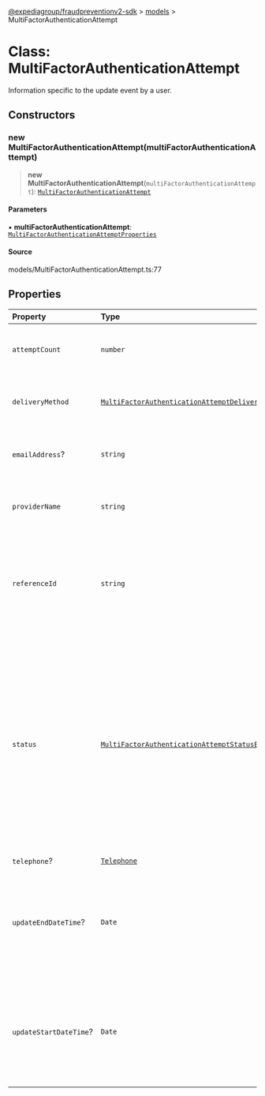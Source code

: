 [@expediagroup/fraudpreventionv2-sdk](../../index.md) > [models](../index.md) > MultiFactorAuthenticationAttempt

# Class: MultiFactorAuthenticationAttempt

Information specific to the update event by a user.

## Constructors

### new MultiFactorAuthenticationAttempt(multiFactorAuthenticationAttempt)

> **new MultiFactorAuthenticationAttempt**(`multiFactorAuthenticationAttempt`): [`MultiFactorAuthenticationAttempt`](MultiFactorAuthenticationAttempt.md)

#### Parameters

▪ **multiFactorAuthenticationAttempt**: [`MultiFactorAuthenticationAttemptProperties`](../interfaces/MultiFactorAuthenticationAttemptProperties.md)

#### Source

models/MultiFactorAuthenticationAttempt.ts:77

## Properties

| Property | Type | Description | Source |
| :------ | :------ | :------ | :------ |
| `attemptCount` | `number` | The number of attempts a user tried for this Multi-Factor Authentication. | models/MultiFactorAuthenticationAttempt.ts:55 |
| `deliveryMethod` | [`MultiFactorAuthenticationAttemptDeliveryMethodEnum`](../type-aliases/MultiFactorAuthenticationAttemptDeliveryMethodEnum.md) | The delivery method of the Multi-Factor Authentication to a user. | models/MultiFactorAuthenticationAttempt.ts:35 |
| `emailAddress`? | `string` | Email address used for the Multi-Factor Authentication by a user. | models/MultiFactorAuthenticationAttempt.ts:75 |
| `providerName` | `string` | The vendor providing the Multi-Factor Authentication verification. | models/MultiFactorAuthenticationAttempt.ts:50 |
| `referenceId` | `string` | The identifier related to a Multi-Factor Authentication attempt by the Partner\'s system to the Multi-Factor Authentication provider. | models/MultiFactorAuthenticationAttempt.ts:45 |
| `status` | [`MultiFactorAuthenticationAttemptStatusEnum`](../type-aliases/MultiFactorAuthenticationAttemptStatusEnum.md) | The status of a user\'\'s response to the Multi-Factor Authentication initiated by the Partner\'\'s system to the user.\' - `SUCCESS` - Applicable if the user successfully passed the challenge. - `ABANDON` - Applicable if the user did not complete the challenge. - `FAILED` - Applicable if the user failed the challenge. | models/MultiFactorAuthenticationAttempt.ts:40 |
| `telephone`? | [`Telephone`](Telephone.md) | - | models/MultiFactorAuthenticationAttempt.ts:70 |
| `updateEndDateTime`? | `Date` | The local date and time the Multi-Factor Authentication to a user ended in the Partner\'s system, in ISO-8601 date and time format `yyyy-MM-ddTHH:mm:ss.SSSZ`. | models/MultiFactorAuthenticationAttempt.ts:65 |
| `updateStartDateTime`? | `Date` | The local date and time the Multi-Factor Authentication was initiated to a user from the Partner\'s system, in ISO-8601 date and time format `yyyy-MM-ddTHH:mm:ss.SSSZ`. | models/MultiFactorAuthenticationAttempt.ts:60 |

